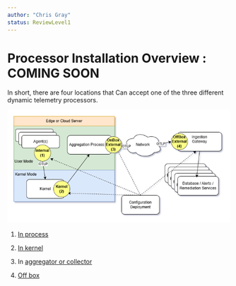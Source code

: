 ```yaml
---
author: "Chris Gray"
status: ReviewLevel1
---
```


# Processor Installation Overview : COMING SOON

In short, there are four locations that Can accept one of the three different
dynamic telemetry processors.

![](../orig_media/Architecture.Boxes.Full.DynamicTelemetry.drawio.png)

1. [In process](./Architecture.Processor.InProcess.document.md)

1. [In kernel](./Architecture.Processor.Kernel.document.md)

1. In
   [aggregator or collector](./Architecture.Processor.External.OnBox.document.md)

1. [Off box](./Architecture.Processor.External.OffBox.document.md)
